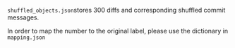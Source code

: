 `shuffled_objects.json`stores 300 diffs and corresponding shuffled commit messages.

In order to map the number to the original label, please use the dictionary in `mapping.json`